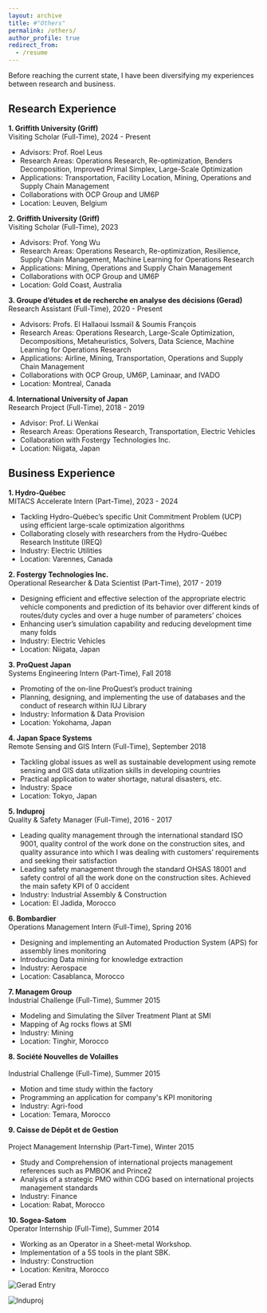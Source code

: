 ```yaml
---
layout: archive
title: #"Others"
permalink: /others/
author_profile: true
redirect_from:
  - /resume
---
```


Before reaching the current state, I have been diversifying my experiences between research and business.
  
Research Experience
------
**1. Griffith University (Griff)**<br>
Visiting Scholar (Full-Time), 2024 - Present
 - Advisors: Prof. Roel Leus
 - Research Areas: Operations Research, Re-optimization, Benders Decomposition, Improved Primal Simplex, Large-Scale Optimization
 - Applications: Transportation, Facility Location, Mining, Operations and Supply Chain Management
 - Collaborations with OCP Group and UM6P
 - Location: Leuven, Belgium

**2. Griffith University (Griff)**<br>
Visiting Scholar (Full-Time), 2023
 - Advisors: Prof. Yong Wu
 - Research Areas: Operations Research, Re-optimization, Resilience, Supply Chain Management, Machine Learning for Operations Research
 - Applications: Mining, Operations and Supply Chain Management
 - Collaborations with OCP Group and UM6P
 - Location: Gold Coast, Australia

**3. Groupe d’études et de recherche en analyse des décisions (Gerad)**<br>
Research Assistant (Full-Time), 2020 - Present
 - Advisors: Profs. El Hallaoui Issmaïl & Soumis François
 - Research Areas: Operations Research, Large-Scale Optimization, Decompositions, Metaheuristics, Solvers, Data Science, Machine Learning for Operations Research
 - Applications: Airline, Mining, Transportation, Operations and Supply Chain Management
 - Collaborations with OCP Group, UM6P, Laminaar, and IVADO
 - Location: Montreal, Canada

**4. International University of Japan**<br>
Research Project (Full-Time), 2018 - 2019
 - Advisor: Prof. Li Wenkai
 - Research Areas: Operations Research, Transportation, Electric Vehicles
 - Collaboration with Fostergy Technologies Inc.
 - Location: Niigata, Japan

Business Experience
------
**1. Hydro-Québec**<br>
MITACS Accelerate Intern (Part-Time), 2023 - 2024
 - Tackling Hydro-Québec’s specific Unit Commitment Problem (UCP) using efficient large-scale optimization algorithms
 - Collaborating closely with researchers from the Hydro-Québec Research Institute (IREQ)
 - Industry: Electric Utilities
 - Location: Varennes, Canada

**2. Fostergy Technologies Inc.**<br>
Operational Researcher & Data Scientist (Part-Time), 2017 - 2019
 - Designing efficient and effective selection of the appropriate electric vehicle components and prediction of its behavior over different kinds of routes/duty cycles and over a huge number of parameters’ choices
 - Enhancing user’s simulation capability and reducing development time many folds
 - Industry: Electric Vehicles
 - Location: Niigata, Japan

**3. ProQuest Japan**<br>
Systems Engineering Intern (Part-Time), Fall 2018
 - Promoting of the on-line ProQuest’s product training
 - Planning, designing, and implementing the use of databases and the conduct of research within IUJ Library
 - Industry: Information & Data Provision
 - Location: Yokohama, Japan

**4. Japan Space Systems** <br>
Remote Sensing and GIS Intern (Full-Time), September 2018
 - Tackling global issues as well as sustainable development using remote sensing and GIS data utilization skills in developing countries
 - Practical application to water shortage, natural disasters, etc.
 - Industry: Space
 - Location: Tokyo, Japan

**5. Induproj**<br>
Quality & Safety Manager (Full-Time), 2016 - 2017
 - Leading quality management through the international standard ISO 9001, quality control of the work done on the construction sites, and quality assurance into which I was dealing with customers’ requirements and seeking their satisfaction
 - Leading safety management through the standard OHSAS 18001 and safety control of all the work done on the construction sites. Achieved the main safety KPI of 0 accident
 - Industry: Industrial Assembly & Construction
 - Location: El Jadida, Morocco

**6. Bombardier**<br>
Operations Management Intern (Full-Time), Spring 2016
 - Designing and implementing an Automated Production System (APS) for assembly lines monitoring
 - Introducing Data mining for knowledge extraction
 - Industry: Aerospace
 - Location: Casablanca, Morocco

**7. Managem Group**<br> 
Industrial Challenge (Full-Time), Summer 2015
 - Modeling and Simulating the Silver Treatment Plant at SMI
 - Mapping of Ag rocks flows at SMI
 - Industry: Mining 
 - Location: Tinghir, Morocco

 **8. Société Nouvelles de Volailles**<br>  
Industrial Challenge (Full-Time), Summer 2015
 - Motion and time study within the factory
 - Programming an application for company's KPI monitoring
 - Industry: Agri-food
 - Location: Temara, Morocco

 **9. Caisse de Dépôt et de Gestion**<br>  
Project Management Internship (Part-Time), Winter 2015
 - Study and Comprehension of international projects management references such as PMBOK and Prince2
 - Analysis of a strategic PMO within CDG based on international projects management standards
 - Industry: Finance
 - Location: Rabat, Morocco

 **10. Sogea-Satom**<br> 
 Operator Internship (Full-Time), Summer 2014
 - Working as an Operator in a Sheet-metal Workshop.
 - Implementation of a 5S tools in the plant SBK.
 - Industry: Construction
 - Location: Kenitra, Morocco

![Gerad Entry](http://rqbmedi.github.io/images/13_Gerad_Entry.jpg)

![Induproj](http://rqbmedi.github.io/images/14_Induproj.jpg)
